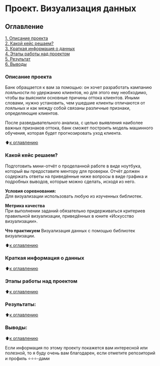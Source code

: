 # Проект. Визуализация данных

## Оглавление  
[1. Описание проекта](.README.md#Описание-проекта)  
[2. Какой кейс решаем?](.README.md#Какой-кейс-решаем)  
[3. Краткая информация о данных](.README.md#Краткая-информация-о-данных)  
[4. Этапы работы над проектом](.README.md#Этапы-работы-над-проектом)  
[5. Результат](.README.md#Результат)    
[6. Выводы](.README.md#Выводы) 

### Описание проекта    
Банк обращается к вам за помощью: он хочет разработать кампанию лояльности по удержанию клиентов, но для этого ему необходимо, чтобы вы выяснили основные причины оттока клиентов. Иными словами, нужно установить, чем ушедшие клиенты отличаются от лояльных и как между собой связаны различные признаки, определяющие клиентов.

После разведывательного анализа, с целью выявления наиболее важных признаков оттока, банк сможет построить модель машинного обучения, которая будет прогнозировать уход клиента. 

:arrow_up:[к оглавлению](_)


### Какой кейс решаем?    
Подготовить мини-отчёт о проделанной работе в виде ноутбука, который вы предоставите ментору для проверки. Отчёт должен содержать ответы на приведённые ниже вопросы в виде графика и подробных выводов, которые можно сделать, исходя из него.

**Условия соревнования:**  
Для визуализации использовать любую из изученных библиотек.

**Метрика качества**     
При выполнении заданий обязательно придерживаться критериев правильной визуализации, приведённых в юните «Искусство визуализации».

**Что практикуем**
Визуализация данных с помощью библиотек визуализации.     

:arrow_up:[к оглавлению](.README.md#Оглавление)

### Краткая информация о данных

  
:arrow_up:[к оглавлению](.README.md#Оглавление)


### Этапы работы над проектом  


:arrow_up:[к оглавлению](.README.md#Оглавление)


### Результаты:  


:arrow_up:[к оглавлению](.README.md#Оглавление)


### Выводы:  


:arrow_up:[к оглавлению](.README.md#Оглавление)


Если информация по этому проекту покажется вам интересной или полезной, то я буду очень вам благодарен, если отметите репозиторий и профиль ⭐️⭐️⭐️-дами